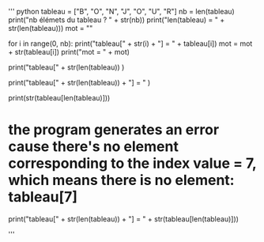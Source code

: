 ''' python
tableau = ["B", "O", "N", "J", "O", "U", "R"]
nb = len(tableau)
print("nb élémets du tableau ? " + str(nb))
print("len(tableau) = " + str(len(tableau)))
mot = ""

for i in range(0, nb):
    print("tableau[" + str(i) + "] = " + tableau[i])
    mot = mot + str(tableau[i]) 
print("mot = " + mot)

print("tableau[" + str(len(tableau)) )

print("tableau[" + str(len(tableau)) + "] = " )

print(str(tableau[len(tableau)])) 
# the program generates an error cause there's no element corresponding to the index value = 7, which means there is no element: tableau[7]

print("tableau[" + str(len(tableau)) + "] = " + str(tableau[len(tableau)]))

'''